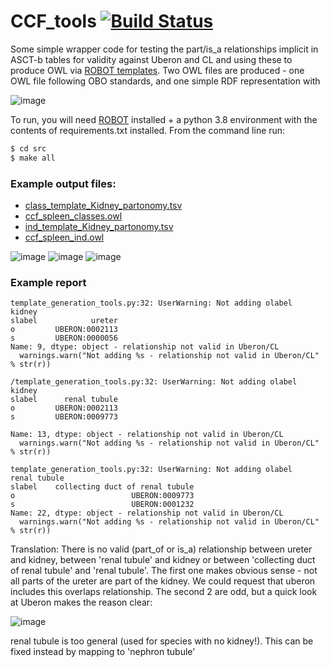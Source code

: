 # CCF_tools [![Build Status](https://travis-ci.com/obophenotype/CCF_tools.svg?branch=master)](https://travis-ci.com/obophenotype/CCF_tools)

Some simple wrapper code for testing the part/is_a relationships implicit in ASCT-b tables for validity against Uberon and CL and using these to produce OWL via [ROBOT templates](http://robot.obolibrary.org/template).  Two OWL files are produced - one OWL file following OBO standards, and one simple RDF representation with 


![image](https://user-images.githubusercontent.com/112839/95355967-0ecc2380-08be-11eb-85ab-6dea787e43a5.png)


To run, you will need [ROBOT](http://robot.obolibrary.org/) installed + a python 3.8 environment with the contents of requirements.txt installed.  From the command line run:

```sh
$ cd src 
$ make all
```

### Example output files:
  - [class_template_Kidney_partonomy.tsv](https://github.com/obophenotype/CCF_tools/blob/master/src/class_template_Kidney_partonomy.tsv)
  - [ccf_spleen_classes.owl](https://github.com/obophenotype/CCF_tools/blob/master/src/ccf_spleen_classes.owl)
  - [ind_template_Kidney_partonomy.tsv](https://github.com/obophenotype/CCF_tools/blob/master/src/ind_template_Kidney_partonomy.tsv)
  - [ccf_spleen_ind.owl](https://github.com/obophenotype/CCF_tools/blob/master/src/ccf_spleen_ind.owl)
  
![image](https://user-images.githubusercontent.com/112839/96257807-f1304580-0fb2-11eb-8f94-90ca0891bfc7.png)
![image](https://user-images.githubusercontent.com/112839/96257876-0ad18d00-0fb3-11eb-8062-8449cb2c7dc7.png)
![image](https://user-images.githubusercontent.com/112839/96257915-19b83f80-0fb3-11eb-9c0d-dcd97e50eb4d.png)


### Example report


```
template_generation_tools.py:32: UserWarning: Not adding olabel            kidney
slabel            ureter
o         UBERON:0002113
s         UBERON:0000056
Name: 9, dtype: object - relationship not valid in Uberon/CL
  warnings.warn("Not adding %s - relationship not valid in Uberon/CL" % str(r))
  
/template_generation_tools.py:32: UserWarning: Not adding olabel            kidney
slabel      renal tubule
o         UBERON:0002113
s         UBERON:0009773

Name: 13, dtype: object - relationship not valid in Uberon/CL
  warnings.warn("Not adding %s - relationship not valid in Uberon/CL" % str(r))

template_generation_tools.py:32: UserWarning: Not adding olabel                       renal tubule
slabel    collecting duct of renal tubule
o                          UBERON:0009773
s                          UBERON:0001232
Name: 22, dtype: object - relationship not valid in Uberon/CL
  warnings.warn("Not adding %s - relationship not valid in Uberon/CL" % str(r))
```

Translation: There is no valid (part_of or is_a) relationship between ureter and kidney, between 'renal tubule' and kidney or between 'collecting duct of renal tubule' and 'renal tubule'.  The first one makes obvious sense - not all parts of the ureter are part of the kidney.  We could request that uberon includes this  overlaps relationship.  The second 2 are odd, but a quick look at Uberon makes the reason clear: 

![image](https://user-images.githubusercontent.com/112839/96254209-d4910f00-0fac-11eb-9faa-8aa07c121423.png)

renal tubule is too general (used for species with no kidney!).  This can be fixed instead by mapping to 'nephron tubule'





